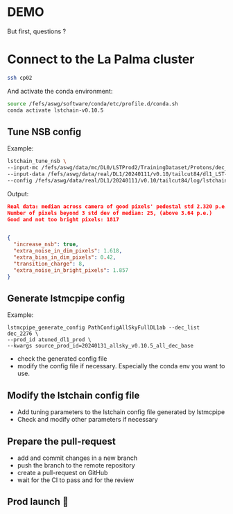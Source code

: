 # DEMO

But first, questions ?

<!-- vertical slide -->

# Connect to the La Palma cluster

```bash
ssh cp02
```

And activate the conda environment:

```bash
source /fefs/aswg/software/conda/etc/profile.d/conda.sh
conda activate lstchain-v0.10.5
```


<!-- vertical slide -->


## Tune NSB config

Example:

```bash
lstchain_tune_nsb \
--input-mc /fefs/aswg/data/mc/DL0/LSTProd2/TrainingDataset/Protons/dec_2276/sim_telarray/node_theta_23.161_az_99.261_/output_v1.4/simtel_corsika_theta_23.161_az_99.261_run1.simtel.gz \
--input-data /fefs/aswg/data/real/DL1/20240111/v0.10/tailcut84/dl1_LST-1.Run16335.0148.h5 \
--config /fefs/aswg/data/real/DL1/20240111/v0.10/tailcut84/log/lstchain_standard_v0.10_no_heuristic_ff.json
```

Output:

```json
Real data: median across camera of good pixels' pedestal std 2.320 p.e.
Number of pixels beyond 3 std dev of median: 25, (above 3.64 p.e.)
Good and not too bright pixels: 1817


{
  "increase_nsb": true,
  "extra_noise_in_dim_pixels": 1.618,
  "extra_bias_in_dim_pixels": 0.42,
  "transition_charge": 8,
  "extra_noise_in_bright_pixels": 1.857
}
```

<!-- vertical slide -->

## Generate lstmcpipe config

Example:

```
lstmcpipe_generate_config PathConfigAllSkyFullDL1ab --dec_list dec_2276 \
--prod_id atuned_dl1_prod \
--kwargs source_prod_id=20240131_allsky_v0.10.5_all_dec_base
```

- check the generated config file
- modify the config file if necessary. Especially the conda env you want to use.

<!-- vertical slide -->


## Modify the lstchain config file

- Add tuning parameters to the lstchain config file generated by lstmcpipe
- Check and modify other parameters if necessary


<!-- vertical slide -->

## Prepare the pull-request

- add and commit changes in a new branch
- push the branch to the remote repository
- create a pull-request on GitHub
- wait for the CI to pass and for the review

<!-- vertical slide -->

## Prod launch 🚀